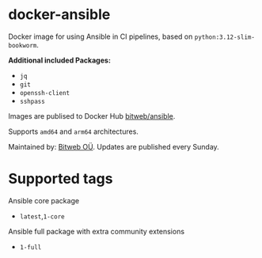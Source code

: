 # docker-ansible

Docker image for using Ansible in CI pipelines, based on `python:3.12-slim-bookworm`.

**Additional included Packages:**
- `jq`
- `git`
- `openssh-client`
- `sshpass`

Images are publised to Docker Hub [bitweb/ansible](https://hub.docker.com/r/bitweb/ansible).

Supports `amd64` and `arm64` architectures.

Maintained by: [Bitweb OÜ](https://bitweb.ee). Updates are published every Sunday.

# Supported tags

Ansible core package

* `latest`,`1-core`

Ansible full package with extra community extensions

* `1-full`

